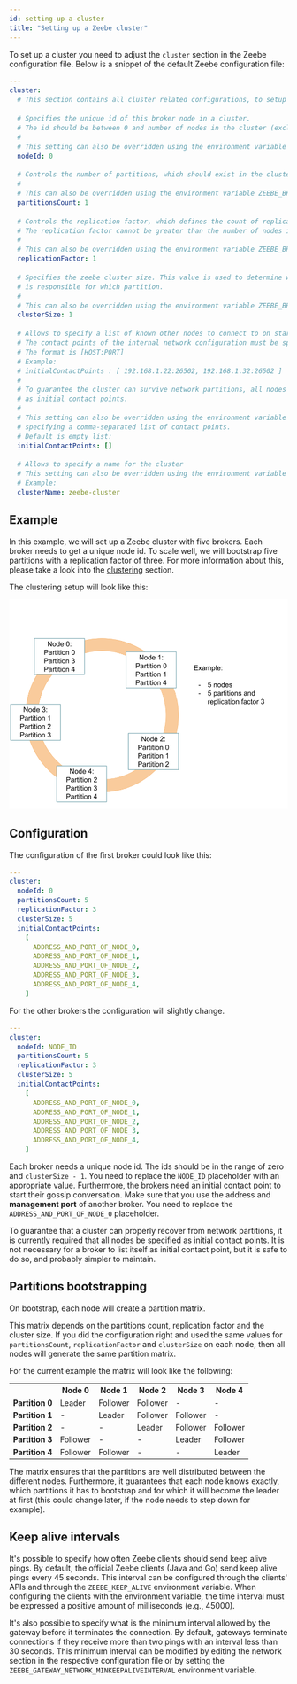 ```yaml
---
id: setting-up-a-cluster
title: "Setting up a Zeebe cluster"
---
```


To set up a cluster you need to adjust the `cluster` section
in the Zeebe configuration file. Below is a snippet
of the default Zeebe configuration file:

```yaml
---
cluster:
  # This section contains all cluster related configurations, to setup a zeebe cluster

  # Specifies the unique id of this broker node in a cluster.
  # The id should be between 0 and number of nodes in the cluster (exclusive).
  #
  # This setting can also be overridden using the environment variable ZEEBE_BROKER_CLUSTER_NODEID.
  nodeId: 0

  # Controls the number of partitions, which should exist in the cluster.
  #
  # This can also be overridden using the environment variable ZEEBE_BROKER_CLUSTER_PARTITIONSCOUNT.
  partitionsCount: 1

  # Controls the replication factor, which defines the count of replicas per partition.
  # The replication factor cannot be greater than the number of nodes in the cluster.
  #
  # This can also be overridden using the environment variable ZEEBE_BROKER_CLUSTER_REPLICATIONFACTOR.
  replicationFactor: 1

  # Specifies the zeebe cluster size. This value is used to determine which broker
  # is responsible for which partition.
  #
  # This can also be overridden using the environment variable ZEEBE_BROKER_CLUSTER_CLUSTERSIZE.
  clusterSize: 1

  # Allows to specify a list of known other nodes to connect to on startup
  # The contact points of the internal network configuration must be specified.
  # The format is [HOST:PORT]
  # Example:
  # initialContactPoints : [ 192.168.1.22:26502, 192.168.1.32:26502 ]
  #
  # To guarantee the cluster can survive network partitions, all nodes must be specified
  # as initial contact points.
  #
  # This setting can also be overridden using the environment variable ZEEBE_BROKER_CLUSTER_INITIALCONTACTPOINTS
  # specifying a comma-separated list of contact points.
  # Default is empty list:
  initialContactPoints: []

  # Allows to specify a name for the cluster
  # This setting can also be overridden using the environment variable ZEEBE_BROKER_CLUSTER_CLUSTERNAME.
  # Example:
  clusterName: zeebe-cluster
```

## Example

In this example, we will set up a Zeebe cluster with
five brokers. Each broker needs to get a unique node id.
To scale well, we will bootstrap five partitions
with a replication factor of three. For more information about this,
please take a look into the [clustering](/components/zeebe/technical-concepts/clustering.md) section.

The clustering setup will look like this:

![cluster](assets/example-setup-cluster.png)

## Configuration

The configuration of the first broker could look like this:

```yaml
---
cluster:
  nodeId: 0
  partitionsCount: 5
  replicationFactor: 3
  clusterSize: 5
  initialContactPoints:
    [
      ADDRESS_AND_PORT_OF_NODE_0,
      ADDRESS_AND_PORT_OF_NODE_1,
      ADDRESS_AND_PORT_OF_NODE_2,
      ADDRESS_AND_PORT_OF_NODE_3,
      ADDRESS_AND_PORT_OF_NODE_4,
    ]
```

For the other brokers the configuration will slightly change.

```yaml
---
cluster:
  nodeId: NODE_ID
  partitionsCount: 5
  replicationFactor: 3
  clusterSize: 5
  initialContactPoints:
    [
      ADDRESS_AND_PORT_OF_NODE_0,
      ADDRESS_AND_PORT_OF_NODE_1,
      ADDRESS_AND_PORT_OF_NODE_2,
      ADDRESS_AND_PORT_OF_NODE_3,
      ADDRESS_AND_PORT_OF_NODE_4,
    ]
```

Each broker needs a unique node id. The ids should be in the range of
zero and `clusterSize - 1`. You need to replace the `NODE_ID` placeholder with an
appropriate value. Furthermore, the
brokers need an initial contact point to start their gossip
conversation. Make sure that you use the address and
**management port** of another broker. You need to replace the
`ADDRESS_AND_PORT_OF_NODE_0` placeholder.

To guarantee that a cluster can properly recover from network partitions,
it is currently required that all nodes be specified as initial contact points. It is not necessary
for a broker to list itself as initial contact point, but it is safe to do so, and probably simpler
to maintain.

## Partitions bootstrapping

On bootstrap, each node will create a partition matrix.

This matrix depends on the partitions count, replication factor and
the cluster size. If you did the configuration right and
used the same values for `partitionsCount`, `replicationFactor`
and `clusterSize` on each node, then all nodes will generate
the same partition matrix.

For the current example the matrix will look like the following:

<table>
<tr>
    <th></th>
    <th>Node 0</th>
    <th>Node 1</th>
    <th>Node 2</th>
    <th>Node 3</th>
    <th>Node 4</th>
</tr>

<!-- Partition 0 -->
<tr>
 <td><b>Partition 0</b></td>
 <td>Leader</td>
 <td>Follower</td>
 <td>Follower</td>
 <td>-</td>
 <td>-</td>
</tr>

<!-- Partition 1 -->
<tr>
 <td><b>Partition 1</b></td>
 <td>-</td>
 <td>Leader</td>
 <td>Follower</td>
 <td>Follower</td>
 <td>-</td>
</tr>

<!-- Partition 2 -->
<tr>
 <td><b>Partition 2</b></td>
 <td>-</td>
 <td>-</td>
 <td>Leader</td>
 <td>Follower</td>
 <td>Follower</td>
</tr>

<!-- Partition 3 -->
<tr>
 <td><b>Partition 3</b></td>
 <td>Follower</td>
 <td>-</td>
 <td>-</td>
 <td>Leader</td>
 <td>Follower</td>
</tr>

<!-- Partition 4 -->
<tr>
 <td><b>Partition 4</b></td>
 <td>Follower</td>
 <td>Follower</td>
 <td>-</td>
 <td>-</td>
 <td>Leader</td>
</tr>

</table>

The matrix ensures that the partitions are well distributed
between the different nodes. Furthermore, it guarantees that
each node knows exactly, which partitions it has
to bootstrap and for which it will become the leader at first (this
could change later, if the node needs to step down for example).

## Keep alive intervals

It's possible to specify how often Zeebe clients should send keep alive pings. By default, the official Zeebe clients (Java and Go) send keep alive pings every 45 seconds. This interval can be configured through the clients' APIs and through the `ZEEBE_KEEP_ALIVE` environment variable. When configuring the clients with the environment variable, the time interval must be expressed a positive amount of milliseconds (e.g., 45000).

It's also possible to specify what is the minimum interval allowed by the gateway before it terminates the connection. By default, gateways terminate connections if they receive more than two pings with an interval less than 30 seconds. This minimum interval can be modified by editing the network section in the respective configuration file or by setting the `ZEEBE_GATEWAY_NETWORK_MINKEEPALIVEINTERVAL` environment variable.
